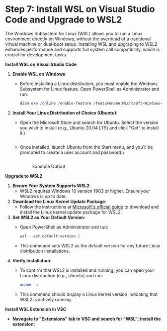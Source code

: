 # Step 7: Install WSL on Visual Studio Code and Upgrade to WSL2

The Windows Subsystem for Linux (WSL) allows you to run a Linux environment directly on Windows, without the overhead of a traditional virtual machine or dual-boot setup. Installing WSL and upgrading to WSL2 enhances performance and supports full system call compatibility, which is crucial for development tasks.

**Install WSL on Visual Studio Code**

1. **Enable WSL on Windows**:
   *   Before installing a Linux distribution, you must enable the Windows Subsystem for Linux feature. Open PowerShell as Administrator and run:

       ```powershell
       dism.exe /online /enable-feature /featurename:Microsoft-Windows-Subsystem-Linux /all /norestart
       ```
2. **Install Your Linux Distribution of Choice (Ubuntu)**:
   *   Open the Microsoft Store and search for Ubuntu. Select the version you wish to install (e.g., Ubuntu 20.04 LTS) and click "Get" to install it.\


       <figure><img src="https://lh7-us.googleusercontent.com/yY_Oe5uhq2UlEK0QzWStLQprwsFabLzT3hOhUSOak2AVAlK0GwwrBYqe7twngpZyftIePQmo36Cz_cqgvnRi_afFfjZzCKsLo1tj94Btqg_nS3IOt1JANIvEGYiRYOG-eu-eQXLbPxRxOvgQerCHCLk" alt=""><figcaption></figcaption></figure>
   *   Once installed, launch Ubuntu from the Start menu, and you'll be prompted to create a user account and password.\


       <figure><img src="https://lh7-us.googleusercontent.com/f4ekncPDoKbr4Klpugoxa3jpAgwkv5iY1u2dzsDYHd5dAs4eVyF9RM_4TG1XCbBdYeGfwgS-Vx5iQQrBbYuxSRCKsohLkcONENL9j2NDBCprXnO4KbGwrbvN1Hf7IfUjNUy8hfcdEf-L16WLnvjmDTA" alt=""><figcaption><p>Example Output</p></figcaption></figure>

**Upgrade to WSL2**

1. **Ensure Your System Supports WSL2**:
   * WSL2 requires Windows 10 version 1903 or higher. Ensure your Windows is up to date.
2. **Download the Linux Kernel Update Package**:
   * Follow the instructions at [Microsoft's official guide](https://learn.microsoft.com/en-us/windows/wsl/install-manual#step-4---download-the-linux-kernel-update-package) to download and install the Linux kernel update package for WSL2.
3. **Set WSL2 as Your Default Version**:
   *   Open PowerShell as Administrator and run:

       ```powershell
       wsl --set-default-version 2
       ```
   * This command sets WSL2 as the default version for any future Linux distribution installations.
4. **Verify Installation**:
   *   To confirm that WSL2 is installed and running, you can open your Linux distribution (e.g., Ubuntu) and run:

       ```bash
       uname -a
       ```
   * This command should display a Linux kernel version indicating that WSL2 is actively running.

**Install WSL Extension in VSC**

* **Navegate to "Extensions" tab in VSC and search for "WSL"; install the extension:**

<figure><img src="https://lh7-us.googleusercontent.com/yMwisx6N6GyWiLk6AlO5LkHevOHAnGb8NHqaj3aq1hM9Q-wemZODHc36WTdAqOmh4gM8WKHrv6vEquwyaGbqaCHhYEND4jQR6Lep-Jusu4mKD0dHpXongcCfKMX_D_2Uhe4IUzufzEJj9mYkYH7oRk8" alt=""><figcaption></figcaption></figure>

